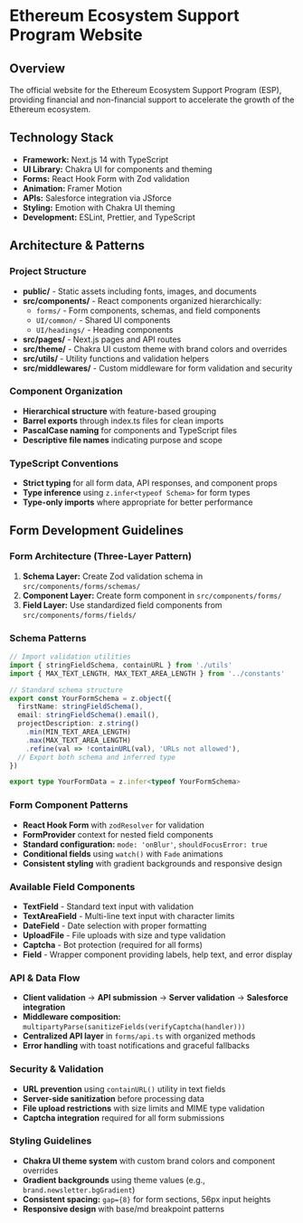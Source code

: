 # Ethereum Ecosystem Support Program Website

## Overview
The official website for the Ethereum Ecosystem Support Program (ESP), providing financial and non-financial support to accelerate the growth of the Ethereum ecosystem.

## Technology Stack
- **Framework:** Next.js 14 with TypeScript
- **UI Library:** Chakra UI for components and theming
- **Forms:** React Hook Form with Zod validation
- **Animation:** Framer Motion
- **APIs:** Salesforce integration via JSforce
- **Styling:** Emotion with Chakra UI theming
- **Development:** ESLint, Prettier, and TypeScript

## Architecture & Patterns

### Project Structure
- **public/** - Static assets including fonts, images, and documents
- **src/components/** - React components organized hierarchically:
  - `forms/` - Form components, schemas, and field components
  - `UI/common/` - Shared UI components
  - `UI/headings/` - Heading components
- **src/pages/** - Next.js pages and API routes
- **src/theme/** - Chakra UI custom theme with brand colors and overrides
- **src/utils/** - Utility functions and validation helpers
- **src/middlewares/** - Custom middleware for form validation and security

### Component Organization
- **Hierarchical structure** with feature-based grouping
- **Barrel exports** through index.ts files for clean imports
- **PascalCase naming** for components and TypeScript files
- **Descriptive file names** indicating purpose and scope

### TypeScript Conventions
- **Strict typing** for all form data, API responses, and component props
- **Type inference** using `z.infer<typeof Schema>` for form types
- **Type-only imports** where appropriate for better performance

## Form Development Guidelines

### Form Architecture (Three-Layer Pattern)
1. **Schema Layer:** Create Zod validation schema in `src/components/forms/schemas/`
2. **Component Layer:** Create form component in `src/components/forms/`
3. **Field Layer:** Use standardized field components from `src/components/forms/fields/`

### Schema Patterns
```typescript
// Import validation utilities
import { stringFieldSchema, containURL } from './utils'
import { MAX_TEXT_LENGTH, MAX_TEXT_AREA_LENGTH } from '../constants'

// Standard schema structure
export const YourFormSchema = z.object({
  firstName: stringFieldSchema(),
  email: stringFieldSchema().email(),
  projectDescription: z.string()
    .min(MIN_TEXT_AREA_LENGTH)
    .max(MAX_TEXT_AREA_LENGTH)
    .refine(val => !containURL(val), 'URLs not allowed'),
  // Export both schema and inferred type
})

export type YourFormData = z.infer<typeof YourFormSchema>
```

### Form Component Patterns
- **React Hook Form** with `zodResolver` for validation
- **FormProvider** context for nested field components
- **Standard configuration:** `mode: 'onBlur'`, `shouldFocusError: true`
- **Conditional fields** using `watch()` with `Fade` animations
- **Consistent styling** with gradient backgrounds and responsive design

### Available Field Components
- **TextField** - Standard text input with validation
- **TextAreaField** - Multi-line text input with character limits
- **DateField** - Date selection with proper formatting
- **UploadFile** - File uploads with size and type validation
- **Captcha** - Bot protection (required for all forms)
- **Field** - Wrapper component providing labels, help text, and error display

### API & Data Flow
- **Client validation** → **API submission** → **Server validation** → **Salesforce integration**
- **Middleware composition:** `multipartyParse(sanitizeFields(verifyCaptcha(handler)))`
- **Centralized API layer** in `forms/api.ts` with organized methods
- **Error handling** with toast notifications and graceful fallbacks

### Security & Validation
- **URL prevention** using `containURL()` utility in text fields
- **Server-side sanitization** before processing data
- **File upload restrictions** with size limits and MIME type validation
- **Captcha integration** required for all form submissions

### Styling Guidelines
- **Chakra UI theme system** with custom brand colors and component overrides
- **Gradient backgrounds** using theme values (e.g., `brand.newsletter.bgGradient`)
- **Consistent spacing:** `gap={8}` for form sections, 56px input heights
- **Responsive design** with base/md breakpoint patterns